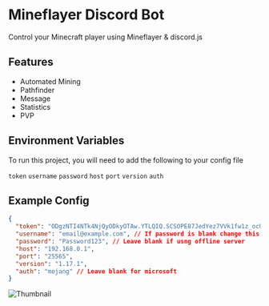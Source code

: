 
# Mineflayer Discord Bot

Control your Minecraft player using Mineflayer & discord.js




## Features

- Automated Mining
- Pathfinder
- Message
- Statistics
- PVP




## Environment Variables

To run this project, you will need to add the following to your config file

`token`
`username`
`password`
`host`
`port`
`version`
`auth`



## Example Config

```json
{
  "token": "ODgzNTI4NTk4NjQyODkyOTAw.YTLQIQ.SCSOPE87JedYez7VVk1fw1z_ocU",
  "username": "email@example.com", // If password is blank change this to a username e.g OBNinjaa and not an email
  "password": "Password123", // Leave blank if usng offline server
  "host": "​192.168.0.1",
  "port": "25565",
  "version": "1.17.1",
  "auth": "mojang" // Leave blank for microsoft
}
```

![Thumbnail](https://imgur.com/Jg5oTky.png)

